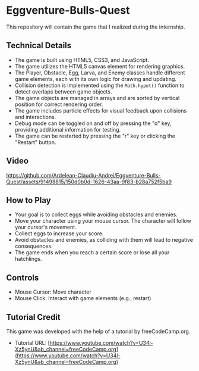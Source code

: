 # Eggventure-Bulls-Quest
This repository will contain the game that I realized during the internship.

## Technical Details
- The game is built using HTML5, CSS3, and JavaScript.
- The game utilizes the HTML5 canvas element for rendering graphics.
- The Player, Obstacle, Egg, Larva, and Enemy classes handle different game elements, each with its own logic for drawing and updating.
- Collision detection is implemented using the `Math.hypot()` function to detect overlaps between game objects.
- The game objects are managed in arrays and are sorted by vertical position for correct rendering order.
- The game includes particle effects for visual feedback upon collisions and interactions.
- Debug mode can be toggled on and off by pressing the "d" key, providing additional information for testing.
- The game can be restarted by pressing the "r" key or clicking the "Restart" button.

## Video


https://github.com/Ardelean-Claudiu-Andrei/Eggventure-Bulls-Quest/assets/91498815/150d0b0d-1626-43aa-9f83-b28a752f5ba9



## How to Play
- Your goal is to collect eggs while avoiding obstacles and enemies.
- Move your character using your mouse cursor. The character will follow your cursor's movement.
- Collect eggs to increase your score.
- Avoid obstacles and enemies, as colliding with them will lead to negative consequences.
- The game ends when you reach a certain score or lose all your hatchlings.

## Controls
- Mouse Cursor: Move character
- Mouse Click: Interact with game elements (e.g., restart)


## Tutorial Credit

This game was developed with the help of a tutorial by freeCodeCamp.org. 
- Tutorial URL: [https://www.youtube.com/watch?v=U34l-Xz5ynU&ab_channel=freeCodeCamp.org](https://www.youtube.com/watch?v=U34l-Xz5ynU&ab_channel=freeCodeCamp.org)
